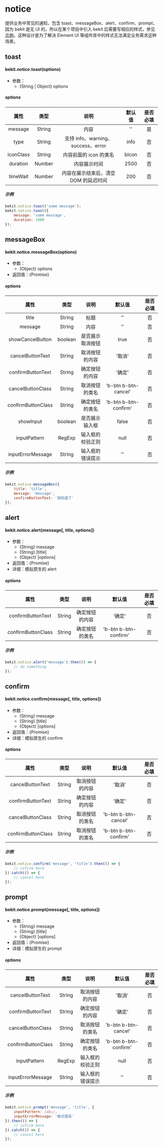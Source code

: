 # notice
提供业务中常见的通知，包含 toast、messageBox、alert、confirm、prompt，因为 bekit 是无 UI 的，所以在某个项目中引入 bekit 后需要写相应的样式，参见 [示例](https://github.com/luzimingx/bekit/blob/master/examples/src/example.less)。这种设计是为了解决 Element UI 等组件库中的样式无法满足业务需求这种场景。

## toast
#### bekit.notice.toast(options)
- 参数：
  - {String | Object} options
##### options
|属性|类型|说明|默认值|是否必填|
|:---:|:---:|:---:|:---:|:---:|
|message|String|内容|''|是|
|type|String|支持 info、warning、success、error|info|否|
|iconClass|String|内容前面的 icon 的类名|bicon|否|
|duration|Number|内容展示时间|2500|否|
|timeWait|Number|内容在展示结束后，清空 DOM 的延迟时间|200|否|
##### 示例
```javascript
bekit.notice.toast('some message');
bekit.notice.toast({
    message: 'some message',
    duration: 1000
});
```

## messageBox
#### bekit.notice.messageBox(options)
- 参数：
  - {Object} options
- 返回值：{Promise}
##### options
|属性|类型|说明|默认值|是否必填|
|:---:|:---:|:---:|:---:|:---:|
|title|String|标题|''|否|
|message|String|内容|''|否|
|showCancelButton|boolean|是否展示取消按钮|true|否|
|cancelButtonText|String|取消按钮的内容|'取消'|否
|confirmButtonText|String|确定按钮的内容|'确定'|否
|cancelButtonClass|String|取消按钮的类名|'b-btn b-btn-cancel'|否
|confirmButtonClass|String|确定按钮的类名|'b-btn b-btn-confirm'|否
|showInput|boolean|是否展示输入框|false|否
|inputPattern|RegExp|输入框的校验正则|null|否
|inputErrorMessage|String|输入框的错误提示|''|否
##### 示例
```javascript
bekit.notice.messageBox({
    title: 'title',
    message: 'message',
    confirmButtonText: '我知道了'
});
```

## alert
#### bekit.notice.alert(message[, title, options])
- 参数：
  - {String} message
  - {String} [title]
  - {Object} [options]
- 返回值：{Promise}
- 详细：模拟原生的 alert
##### options
|属性|类型|说明|默认值|是否必填|
|:---:|:---:|:---:|:---:|:---:|
|confirmButtonText|String|确定按钮的内容|'确定'|否
|confirmButtonClass|String|确定按钮的类名|'b-btn b-btn-confirm'|否
##### 示例
```javascript
bekit.notice.alert('message').then(() => {
    // do something
});
```

## confirm
#### bekit.notice.confirm(message[, title, options])
- 参数：
  - {String} message
  - {String} [title]
  - {Object} [options]
- 返回值：{Promise}
- 详细：模拟原生的 confirm
##### options
|属性|类型|说明|默认值|是否必填|
|:---:|:---:|:---:|:---:|:---:|
|cancelButtonText|String|取消按钮的内容|'取消'|否
|confirmButtonText|String|确定按钮的内容|'确定'|否
|cancelButtonClass|String|取消按钮的类名|'b-btn b-btn-cancel'|否
|confirmButtonClass|String|取消按钮的类名|'b-btn b-btn-confirm'|否
##### 示例
```javascript
bekit.notice.confirm('message', 'title').then(() => {
    // cofirm here
}).catch(() => {
    // cancel here
});
```

## prompt
#### bekit.notice.prompt(message[, title, options])
- 参数：
  - {String} message
  - {String} [title]
  - {Object} [options]
- 返回值：{Promise}
- 详细：模拟原生的 prompt
##### options
|属性|类型|说明|默认值|是否必填|
|:---:|:---:|:---:|:---:|:---:|
|cancelButtonText|String|取消按钮的内容|'取消'|否
|confirmButtonText|String|确定按钮的内容|'确定'|否
|cancelButtonClass|String|取消按钮的类名|'b-btn b-btn-cancel'|否
|confirmButtonClass|String|确定按钮的类名|'b-btn b-btn-confirm'|否
|inputPattern|RegExp|输入框的校验正则|null|否
|inputErrorMessage|String|输入框的错误提示|''|否
##### 示例
```javascript
bekit.notice.prompt('message', 'title', {
    inputPattern: /abc/,
    inputErrorMessage: '格式错误'
}).then(() => {
    // cofirm here
}).catch(() => {
    // cancel here
});
```
